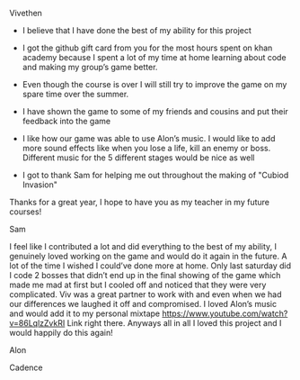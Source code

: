 Vivethen

- I believe that I have done the best of my ability for this project

- I got the github gift card from you for the most hours spent on khan academy because I spent a lot of my time at home learning about
  code and making my group’s game better.

- Even though the course is over I will still try to improve the game on my spare time over the summer.

- I have shown the game to some of my friends and cousins and put their feedback into the game

- I like how our game was able to use Alon’s music. I would like to add more sound effects like when you lose a life, kill an enemy 
  or boss. Different music for the 5 different stages would be nice as well
  
- I got to thank Sam for helping me out throughout the making of "Cubiod Invasion"

Thanks for a great year, I hope to have you as my teacher in my future courses!

Sam

I feel like I contributed a lot and did everything to the best of my ability, 
I genuinely loved working on the game and would do it again in the future. 
A lot of the time I wished I could’ve done more at home. 
Only last saturday did I code 2 bosses that didn’t end up in the final showing of the game which made me mad at first but I cooled off 
and noticed that they were very complicated. 
Viv was a great partner to work with and even when we had our differences we laughed it off  and compromised. 
I loved Alon’s music and would add it to my personal mixtape https://www.youtube.com/watch?v=86LqlzZvkRI Link right there. 
Anyways all in all I loved this project and I would happily do this again!  


Alon


Cadence
